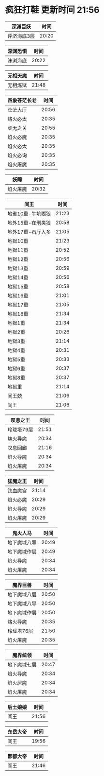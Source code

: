 # 疯狂打鞋 更新时间 21:56

| 深渊巨妖   | 时间    |
|--------|-------|
| 评济海底3层 | 20:20 |

| 深渊恐惧   | 时间    |
|--------|-------|
| 沫浏海底 | 20:22 |

| 无相天魔   | 时间    |
|--------|-------|
| 无相炼狱 | 21:48 |

| 四象苍茫长老   | 时间    |
|--------|-------|
| 苍茫大厅 | 20:56 |
| 烙火必太 | 20:35 |
| 虚无之关 | 20:55 |
| 焰火必魔 | 20:35 |
| 焰火必太 | 20:35 |
| 焰火必询 | 20:35 |
| 焰火屠魔 | 20:35 |

| 妖瞳   | 时间    |
|--------|-------|
| 焰火屠魔 | 20:32 |

| 间王   | 时间    |
|--------|-------|
| 地省10重-牛坑糊狼 | 21:23 |
| 地外15重-在刑类狼 | 20:58 |
| 地外17重-石厅入多 | 21:05 |
| 地狱10重 | 21:23 |
| 地狱11重 | 20:52 |
| 地狱12重 | 20:56 |
| 地狱13重 | 20:59 |
| 地狱14重 | 20:56 |
| 地狱15重 | 20:58 |
| 地狱16重 | 21:01 |
| 地狱17重 | 21:05 |
| 地狱18重 | 21:34 |
| 地狱1重 | 21:34 |
| 地狱2重 | 20:26 |
| 地狱3重 | 21:14 |
| 地狱4重 | 20:31 |
| 地狱5重 | 20:33 |
| 地狱6重 | 20:37 |
| 地狱8重 | 20:37 |
| 地狱重 | 21:14 |
| 间王兢 | 21:06 |
| 阎王 | 21:06 |

| 叹息之王   | 时间    |
|--------|-------|
| 玲珑塔79层 | 21:51 |
| 烧火导魔 | 20:34 |
| 叹息回廊 | 21:16 |
| 焰火导魔 | 20:34 |
| 焰火屠魔 | 20:34 |

| 猛魔之王   | 时间    |
|--------|-------|
| 铁血魔宫 | 21:14 |
| 焰火必魔 | 20:29 |
| 焰火导魔 | 20:29 |
| 焰火屠魔 | 20:29 |

| 鬼火人马   | 时间    |
|--------|-------|
| 地下魔域八导 | 20:49 |
| 地下魔域作层 | 20:49 |
| 焰火导魔 | 20:34 |
| 焰火屠魔 | 20:34 |

| 魔界巨兽   | 时间    |
|--------|-------|
| 地下魔域八层 | 20:50 |
| 地下魔域八导 | 20:50 |
| 地下魔域作层 | 20:50 |
| 烙火导魔 | 20:35 |
| 玲珑塔76层 | 21:50 |
| 焰火屠魔 | 20:35 |

| 魔界统领   | 时间    |
|--------|-------|
| 地下魔域七层 | 20:47 |
| 焰火导魔 | 20:34 |
| 焰火居魔 | 20:34 |
| 焰火屠魔 | 20:34 |

| 后土娘娘   | 时间    |
|--------|-------|
| 阎王 | 21:56 |

| 东岳大帝   | 时间    |
|--------|-------|
| 阎王 | 19:56 |

| 酆都大帝   | 时间    |
|--------|-------|
| 阎王 | 21:46 |